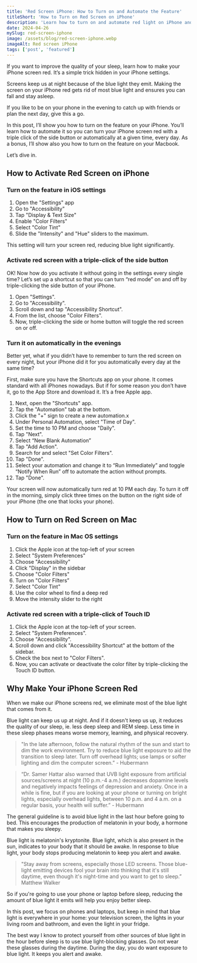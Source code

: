 ```yaml
---
title: 'Red Screen iPhone: How to Turn on and Automate the Feature'
titleShort: 'How to Turn on Red Screen on iPhone'
description: 'Learn how to turn on and automate red light on iPhone and Mac. Turn on the feature with a triple click of the side button or automatically every evening.'
date: 2024-04-26
mySlug: red-screen-iphone
image: /assets/blog/red-screen-iphone.webp
imageAlt: Red screen iPhone
tags: ['post', 'featured']
---
```


If you want to improve the quality of your sleep, learn how to make your iPhone screen red. It’s a simple trick hidden in your iPhone settings.

Screens keep us at night because of the blue light they emit. Making the screen on your iPhone red gets rid of most blue light and ensures you can fall and stay asleep.

If you like to be on your phone in the evening to catch up with friends or plan the next day, give this a go.

In this post, I’ll show you how to turn on the feature on your iPhone. You’ll learn how to automate it so you can turn your iPhone screen red with a triple click of the side button or automatically at a given time, every day. As a bonus, I’ll show also you how to turn on the feature on your Macbook.

Let’s dive in.

## How to Activate Red Screen on iPhone

### Turn on the feature in iOS settings

1.  Open the "Settings" app
2.  Go to "Accessibility"
3.  Tap "Display & Text Size"
4.  Enable "Color Filters"
5.  Select "Color Tint"
6.  Slide the "Intensity" and "Hue" sliders to the maximum.

This setting will turn your screen red, reducing blue light significantly.

### Activate red screen with a triple-click of the side button

OK! Now how do you activate it without going in the settings every single time? Let’s set up a shortcut so that you can turn “red mode” on and off by triple-clicking the side button of your iPhone.

1.  Open "Settings".
2.  Go to "Accessibility".
3.  Scroll down and tap "Accessibility Shortcut".
4.  From the list, choose "Color Filters".
5.  Now, triple-clicking the side or home button will toggle the red screen on or off.

### Turn it on automatically in the evenings

Better yet, what if you didn’t have to remember to turn the red screen on every night, but your iPhone did it for you automatically every day at the same time?

First, make sure you have the Shortcuts app on your phone. It comes standard with all iPhones nowadays. But if for some reason you don’t have it, go to the App Store and download it. It’s a free Apple app.

1.  Next, open the "Shortcuts" app.
2.  Tap the "Automation" tab at the bottom.
3.  Click the "+" sign to create a new automation.x
4.  Under Personal Automation, select "Time of Day".
5.  Set the time to 10 PM and choose "Daily".
6.  Tap "Next".
7.  Select “New Blank Automation”
8.  Tap "Add Action".
9.  Search for and select "Set Color Filters".
10. Tap "Done".
11. Select your automation and change it to “Run Immediately” and toggle “Notify When Run” off to automate the action without prompts.
12. Tap "Done".

Your screen will now automatically turn red at 10 PM each day. To turn it off in the morning, simply click three times on the button on the right side of your iPhone (the one that locks your phone).

## How to Turn on Red Screen on Mac

### Turn on the feature in Mac OS settings

1.  Click the Apple icon at the top-left of your screen
2.  Select "System Preferences"
3.  Choose "Accessibility"
4.  Click "Display" in the sidebar
5.  Choose "Color Filters"
6.  Turn on "Color Filters”
7.  Select "Color Tint"
8.  Use the color wheel to find a deep red
9.  Move the intensity slider to the right

### Activate red screen with a triple-click of Touch ID

1.  Click the Apple icon at the top-left of your screen.
2.  Select "System Preferences".
3.  Choose "Accessibility".
4.  Scroll down and click "Accessibility Shortcut" at the bottom of the sidebar.
5.  Check the box next to "Color Filters".
6.  Now, you can activate or deactivate the color filter by triple-clicking the Touch ID button.

## Why Make Your iPhone Screen Red

When we make our iPhone screens red, we eliminate most of the blue light that comes from it.

Blue light can keep us up at night. And if it doesn't keep us up, it reduces the quality of our sleep, ie. less deep sleep and REM sleep. Less time in these sleep phases means worse memory, learning, and physical recovery.

> "In the late afternoon, follow the natural rhythm of the sun and start to dim the work environment. Try to reduce blue light exposure to aid the transition to sleep later. Turn off overhead lights; use lamps or softer lighting and dim the computer screen.” - Hubermann

> “Dr. Samer Hattar also warned that UVB light exposure from artificial sources/screens at night (10 p.m.-4 a.m.) decreases dopamine levels and negatively impacts feelings of depression and anxiety. Once in a while is fine, but if you are looking at your phone or turning on bright lights, especially overhead lights, between 10 p.m. and 4 a.m. on a regular basis, your health will suffer.” - Hubermann

The general guideline is to avoid blue light in the last hour before going to bed. This encourages the production of melatonin in your body, a hormone that makes you sleepy.

Blue light is melatonin's kryptonite. Blue light, which is also present in the sun, indicates to your body that it should be awake. In response to blue light, your body stops producing melatonin to keep you alert and awake.

> "Stay away from screens, especially those LED screens. Those blue-light emitting devices fool your brain into thinking that it's still daytime, even though it's night-time and you want to get to sleep.” Matthew Walker

So if you're going to use your phone or laptop before sleep, reducing the amount of blue light it emits will help you enjoy better sleep.

In this post, we focus on phones and laptops, but keep in mind that blue light is everywhere in your home: your television screen, the lights in your living room and bathroom, and even the light in your fridge.

The best way I know to protect yourself from other sources of blue light in the hour before sleep is to use blue light-blocking glasses. Do not wear these glasses during the daytime. During the day, you do want exposure to blue light. It keeps you alert and awake.
